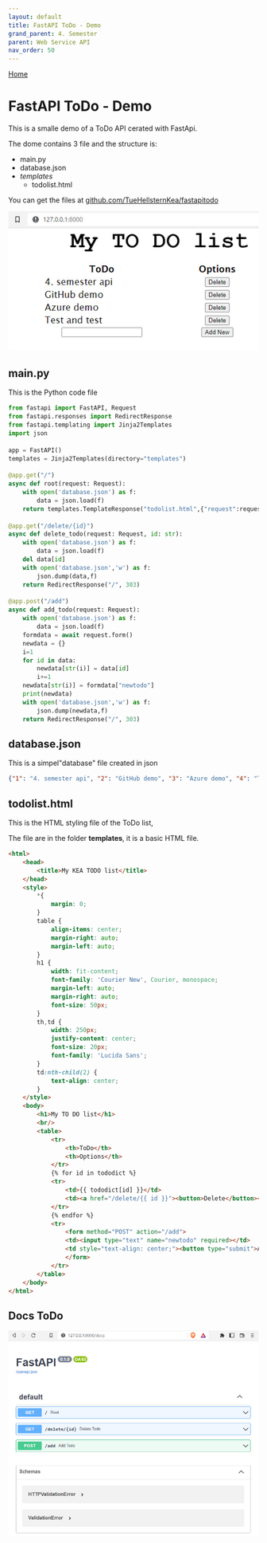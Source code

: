 ```yaml
---
layout: default
title: FastAPI ToDo - Demo
grand_parent: 4. Semester
parent: Web Service API
nav_order: 50
---
```


[Home](README.md)

# FastAPI ToDo - Demo
This is a smalle demo of a ToDo API cerated with FastApi.

The dome contains 3 file and the structure is:

- main.py
- database.json
- *templates*
    - todolist.html

You can get the files at [github.com/TueHellsternKea/fastapitodo](https://github.com/TueHellsternKea/fastapitodo)

![](./_image/fastapitodo.jpg)

## main.py
This is the Python code file

```python
from fastapi import FastAPI, Request
from fastapi.responses import RedirectResponse
from fastapi.templating import Jinja2Templates
import json

app = FastAPI()
templates = Jinja2Templates(directory="templates")

@app.get("/")
async def root(request: Request):
    with open('database.json') as f:
        data = json.load(f)
    return templates.TemplateResponse("todolist.html",{"request":request,"tododict":data})

@app.get("/delete/{id}")
async def delete_todo(request: Request, id: str):
    with open('database.json') as f:
        data = json.load(f)
    del data[id]
    with open('database.json','w') as f:
        json.dump(data,f)
    return RedirectResponse("/", 303)

@app.post("/add")
async def add_todo(request: Request):
    with open('database.json') as f:
        data = json.load(f)
    formdata = await request.form()
    newdata = {}
    i=1
    for id in data:
        newdata[str(i)] = data[id]
        i+=1
    newdata[str(i)] = formdata["newtodo"]
    print(newdata)
    with open('database.json','w') as f:
        json.dump(newdata,f)
    return RedirectResponse("/", 303)
```

## database.json
This is a simpel"database" file created in json

```json
{"1": "4. semester api", "2": "GitHub demo", "3": "Azure demo", "4": "Test and test"}
```

## todolist.html
This is the HTML styling file of the ToDo list,

The file are in the folder **templates**, it is a basic HTML file.

```html
<html>
    <head>
        <title>My KEA TODO list</title>
    </head>
    <style>
        *{
            margin: 0;
        }
        table {
            align-items: center;
            margin-right: auto;
            margin-left: auto;
        }
        h1 {
            width: fit-content;
            font-family: 'Courier New', Courier, monospace;
            margin-left: auto;
            margin-right: auto;
            font-size: 50px;
        }
        th,td {
            width: 250px;
            justify-content: center;
            font-size: 20px;
            font-family: 'Lucida Sans';
        }
        td:nth-child(2) {
            text-align: center;
        }
    </style>
    <body>
        <h1>My TO DO list</h1>
        <br/>
        <table>
            <tr>
                <th>ToDo</th>
                <th>Options</th>
            </tr>
            {% for id in tododict %}
            <tr>
                <td>{{ tododict[id] }}</td>
                <td><a href="/delete/{{ id }}"><button>Delete</button></a></td>
            </tr>
            {% endfor %}
            <tr>
                <form method="POST" action="/add">
                <td><input type="text" name="newtodo" required></td>
                <td style="text-align: center;"><button type="submit">Add New</button></td>
                </form>
            </tr>
        </table>
    </body>
</html>
```

## Docs ToDo
![](./_image/tododocs.jpg)
